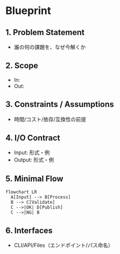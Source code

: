 # Blueprint

## 1. Problem Statement

- 誰の何の課題を、なぜ今解くか

## 2. Scope

- In:
- Out:

## 3. Constraints / Assumptions

- 時間/コスト/依存/互換性の前提

## 4. I/O Contract

- Input: 形式・例
- Output: 形式・例

## 5. Minimal Flow

```mermaid
flowchart LR
  A[Input] --> B[Process]
  B --> C[Validate]
  C -->|OK| D[Publish]
  C -->|NG| B
```

## 6. Interfaces

- CLI/API/Files（エンドポイント/パス命名）
